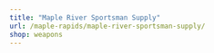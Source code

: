 ```yaml
---
title: "Maple River Sportsman Supply"
url: /maple-rapids/maple-river-sportsman-supply/
shop: weapons
---
```

